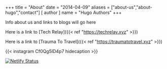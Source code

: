 +++
title = "About"
date = "2014-04-09"
aliases = ["about-us","about-hugo","contact"]
[ author ]
  name = "Hugo Authors"
+++

Info about us and links to blogs will go here

Here is a link to [Tech Relay]({{< ref "https://techrelay.xyz" >}})

Here is a link to [Trauma To Travel]({{< ref "https://traumatotravel.xyz" >}})

{{< instagram Cf0Qg5ID4p7 hidecaption >}}


[![Netlify Status](https://api.netlify.com/api/v1/badges/ae9abb51-13ae-45de-99ce-08b6286e52dc/deploy-status)](https://app.netlify.com/sites/adventurecalled/deploys)